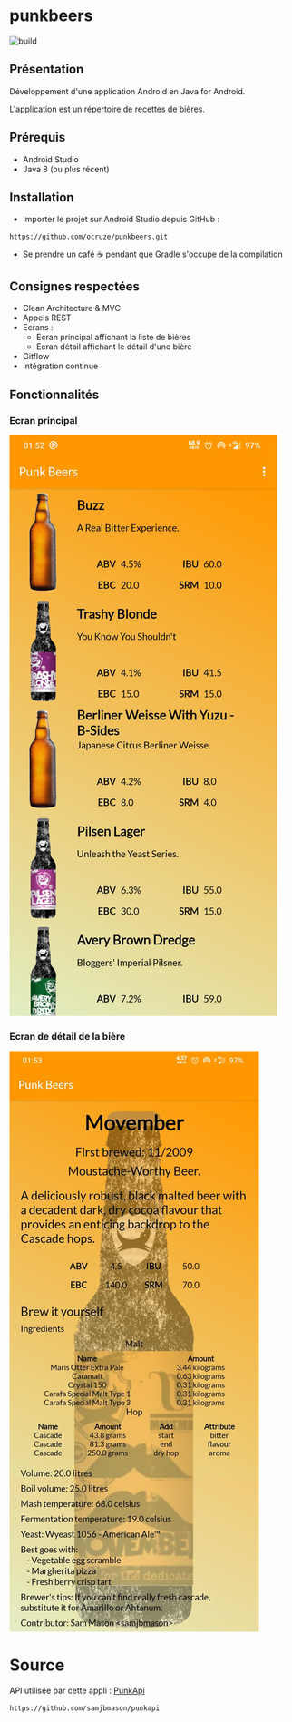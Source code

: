 # punkbeers

![build](https://github.com/ocruze/punkbeers/workflows/Android%20CI/badge.svg)

## Présentation
Développement d'une application Android en Java for Android.

L'application est un répertoire de recettes de bières.

## Prérequis
* Android Studio
* Java 8 (ou plus récent)

## Installation
* Importer le projet sur Android Studio depuis GitHub :
```
https://github.com/ocruze/punkbeers.git
```
* Se prendre un café ☕ pendant que Gradle s'occupe de la compilation

## Consignes respectées
* Clean Architecture & MVC
* Appels REST
* Ecrans :
    * Ecran principal affichant la liste de bières
    * Ecran détail affichant le détail d'une bière
* Gitflow
* Intégration continue

## Fonctionnalités

### Ecran principal
![Ecran principal](doc/img/beers_list_screen.jpg)

### Ecran de détail de la bière
![Ecran de détail](doc/img/beer_details_screen.jpg)

# Source

API utilisée par cette appli : [PunkApi](https://punkapi.com/)
```
https://github.com/samjbmason/punkapi
```